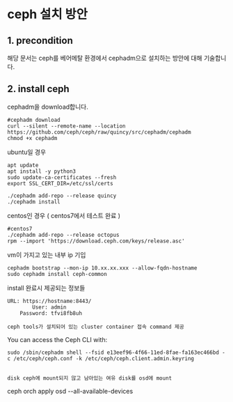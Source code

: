 # ceph 설치 방안
## 1. precondition
해당 문서는 ceph를 베어메탈 환경에서 cephadm으로 설치하는 방안에 대해 기술합니다.
## 2. install ceph
cephadm을 download합니다.
```
#cephadm download
curl --silent --remote-name --location https://github.com/ceph/ceph/raw/quincy/src/cephadm/cephadm
chmod +x cephadm
```

ubuntu일 경우
```
apt update 
apt install -y python3 
sudo update-ca-certificates --fresh
export SSL_CERT_DIR=/etc/ssl/certs

./cephadm add-repo --release quincy
./cephadm install
```

centos인 경우 ( centos7에서 테스트 완료 )
```
#centos7
./cephadm add-repo --release octopus
rpm --import 'https://download.ceph.com/keys/release.asc'
```

vm이 가지고 있는 내부 ip 기입
```
cephadm bootstrap --mon-ip 10.xx.xx.xxx --allow-fqdn-hostname
sudo cephadm install ceph-common
```

install 완료시 제공되는 정보들
```
URL: https://hostname:8443/
	    User: admin
	Password: tfvi8fb8uh

ceph tools가 설치되어 있는 cluster container 접속 command 제공
```
You can access the Ceph CLI with:

	sudo /sbin/cephadm shell --fsid e13eef96-4f66-11ed-8fae-fa163ec466bd -c /etc/ceph/ceph.conf -k /etc/ceph/ceph.client.admin.keyring
```

disk ceph에 mount되지 않고 남아있는 여유 disk를 osd에 mount
```
ceph orch apply osd --all-available-devices
```
